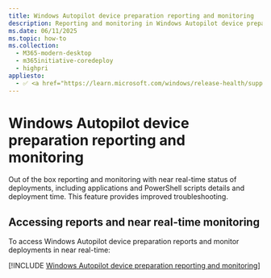 ```yaml
---
title: Windows Autopilot device preparation reporting and monitoring
description: Reporting and monitoring in Windows Autopilot device preparation.
ms.date: 06/11/2025
ms.topic: how-to
ms.collection:
  - M365-modern-desktop
  - m365initiative-coredeploy
  - highpri
appliesto:
  - ✅ <a href="https://learn.microsoft.com/windows/release-health/supported-versions-windows-client" target="_blank">Windows 11</a>
---
```


# Windows Autopilot device preparation reporting and monitoring

Out of the box reporting and monitoring with near real-time status of deployments, including applications and PowerShell scripts details and deployment time. This feature provides improved troubleshooting.

## Accessing reports and near real-time monitoring

To access Windows Autopilot device preparation reports and monitor deployments in near real-time:

[!INCLUDE [Windows Autopilot device preparation reporting and monitoring](includes/reporting-monitoring.md)]
